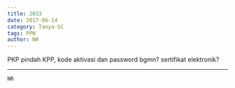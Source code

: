 ```yaml
---
title: 2033
date: 2017-06-14
category: Tanya-SC
tags: PPN
author: NR
---
```


PKP pindah KPP, kode aktivasi dan password bgmn? sertifikat elektronik?

---



`NR`
